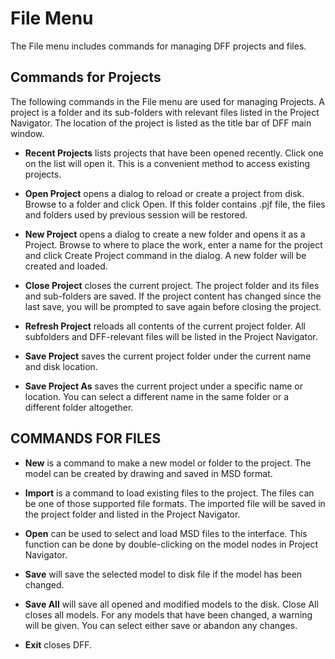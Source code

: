 # File Menu

The File menu includes commands for managing DFF projects and files.

## Commands for Projects

The following commands in the File menu are used for managing Projects. A project is a folder and its sub-folders with relevant files listed in the Project Navigator. The location of the project is listed as the title bar of DFF main window.

- **Recent Projects** lists projects that have been opened recently. Click one on the list will open it. This is a convenient method to access existing projects.

- **Open Project** opens a dialog to reload or create a project from disk. Browse to a folder and click Open. If this folder contains .pjf file, the files and folders used by previous session will be restored.

- **New Project** opens a dialog to create a new folder and opens it as a Project. Browse to where to place the work, enter a name for the project and click Create Project command in the dialog. A new folder will be created and loaded.

- **Close Project** closes the current project. The project folder and its files and sub-folders are saved. If the project content has changed since the last save, you will be prompted to save again before closing the project.

- **Refresh Project** reloads all contents of the current project folder. All subfolders and DFF-relevant files will be listed in the Project Navigator. 

- **Save Project** saves the current project folder under the current name and disk location.  

- **Save Project As** saves the current project under a specific name or location. You can select a different name in the same folder or a different folder altogether.

## COMMANDS FOR FILES

- **New** is a command to make a new model or folder to the project. The model can be created by drawing and saved in MSD format.

- **Import** is a command to load existing files to the project. The files can be one of those supported file formats. The imported file will be saved in the project folder and listed in the Project Navigator.

- **Open** can be used to select and load MSD files to the interface. This function can be done by double-clicking on the model nodes in Project Navigator.

- **Save** will save the selected model to disk file if the model has been changed. 

- **Save All** will save all opened and modified models to the disk. 
Close All closes all models. For any models that have been changed, a warning will be given. You can select either save or abandon any changes.

- **Exit** closes DFF.
